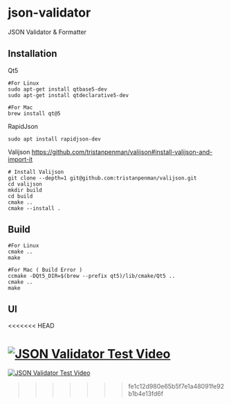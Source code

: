 # json-validator

JSON Validator &amp; Formatter

## Installation

Qt5

```
#For Linux
sudo apt-get install qtbase5-dev
sudo apt-get install qtdeclarative5-dev

#For Mac
brew install qt@5

```

RapidJson

```
sudo apt install rapidjson-dev
```

Valijson
https://github.com/tristanpenman/valijson#install-valijson-and-import-it

```
# Install Valijson
git clone --depth=1 git@github.com:tristanpenman/valijson.git
cd valijson
mkdir build
cd build
cmake ..
cmake --install .
```

## Build

```
#For Linux
cmake ..
make

#For Mac ( Build Error )
ccmake -DQt5_DIR=$(brew --prefix qt5)/lib/cmake/Qt5 ..
cmake ..
make
```

## UI
<<<<<<< HEAD

[![JSON Validator Test Video](http://img.youtube.com/vi/l2LaRuJgu68/0.jpg)](https://youtu.be/l2LaRuJgu68)
=======
  [![JSON Validator Test Video](http://img.youtube.com/vi/l2LaRuJgu68/0.jpg)](https://youtu.be/l2LaRuJgu68) 
>>>>>>> fe1c12d980e65b5f7e1a48091fe92b1b4e13fd6f
